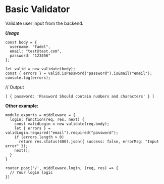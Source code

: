# Basic Validator

Validate user input from the backend.

**_Usage_**

```
const body = {
  username: "fadel",
  email: "test@test.com",
  password: "123456"
};

let valid = new validate(body);
const { errors } = valid.isPassword("password").isEmail("email");
console.log(errors);
```

// Output

```
[ { password: 'Password Should contain numbers and characters' } ]
```

**Other example:**

```
module.exports = middleware = {
  login: function(req, res, next) {
    const validLogin = new validate(req.body);
    let { errors } = validLogin.required("email").required("password");
    if (errors.length > 0)
      return res.status(400).json({ success: false, errorMsg: "Input error" });
    next();
  }
}

router.post('/', middleware.login, (req, res) => {
  // Your login logic
})
```
